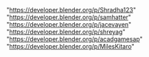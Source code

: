 "https://developer.blender.org/p/Shradha123"
"https://developer.blender.org/p/samhatter"
"https://developer.blender.org/p/jacevayen"
"https://developer.blender.org/p/shreyag"
"https://developer.blender.org/p/acadgamesap"
"https://developer.blender.org/p/MilesKitaro"
 
